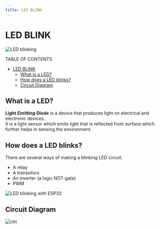 ```yaml
---
title: LED BLINK
---
```


LED BLINK
============

![LED blinking](https://pic-microcontroller.com/wp-content/uploads/2015/10/A-complete-guide-for-LED-Blinking.jpg)

TABLE OF CONTENTS
- [LED BLINK](#led-blink)
  - [What is a LED?](#what-is-a-led)
  - [How does a LED blinks?](#how-does-a-led-blinks)
  - [Circuit Diagram](#circuit-diagram)

<a name="des"></a>
What is a LED?
-----------------
<p><strong><em>Light Emitting Diode</em></strong> is a device that produces light on electrical and electronic devices.<br> It is a light sensor which emits light that is reflected from surface which further helps in sensing the environment.</p>

<a name="how"></a>
How does a LED blinks?
---------------------
There are several ways of making a blinking LED circuit.

<ul>
  <li>A relay</li>
  <li>A transistors</li>
  <li>An inverter (a logic NOT-gate)</li>
  <li>PWM</li>
</ul>

![LED blinking with ESP32](https://content.instructables.com/ORIG/F90/E6L0/JTWT5IR7/F90E6L0JTWT5IR7.jpg?crop=1%3A1&frame=1&width=320)

<a name="cktd"></a>

Circuit Diagram
----------------
![ckt](https://user-images.githubusercontent.com/70626983/108228025-7ba4d380-7164-11eb-8662-e6fbaa5f42f4.png)
